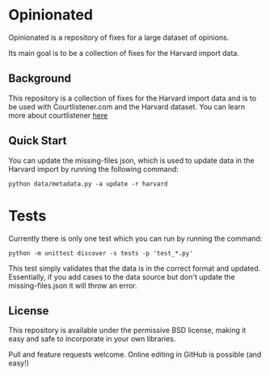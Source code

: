 
# Opinionated

Opinionated is a repository of fixes for a large dataset of opinions.

Its main goal is to be a collection of fixes for the Harvard import data.

## Background

This repository is a collection of fixes for the Harvard import data and is to be used with 
Courtlistener.com and the Harvard dataset.  You can learn more about courtlistener [here](https://github.com/freelawproject/courtlistener/)

## Quick Start

You can update the missing-files json, which is used to update data in the Harvard import by running the following command:

    python data/metadata.py -a update -r harvard


# Tests

Currently there is only one test which you can run by running the command:

    python -m unittest discover -s tests -p 'test_*.py'

This test simply validates that the data is in the correct format and updated.  Essentially, if you 
add cases to the data source but don't update the missing-files.json it will throw an error.

## License

This repository is available under the permissive BSD license, making it easy and safe to incorporate in your own libraries.

Pull and feature requests welcome. Online editing in GitHub is possible (and easy!)
